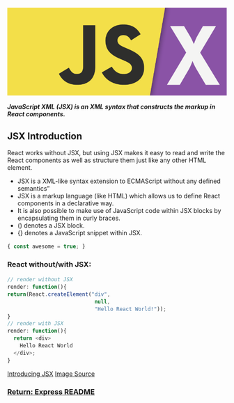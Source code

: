 ![JSX](../img/introJSX.png)

___JavaScript XML (JSX) is an XML syntax that constructs the markup in React components.___

## JSX Introduction
React works without JSX, but using JSX makes it easy to read and write the React components as well as structure them just like any other HTML element.

- JSX is a XML-like syntax extension to ECMAScript without any defined semantics”
- JSX is a markup language (like HTML) which allows us to define React components in a declarative way.
- It is also possible to make use of JavaScript code within JSX blocks by encapsulating them in curly braces.
- () denotes a JSX block.
- {} denotes a JavaScript snippet within JSX.
```js
{ const awesome = true; }
```

### React without/with JSX:
```js
// render without JSX
render: function(){
return(React.createElement("div",
                            null,
                            "Hello React World!"));
}
// render with JSX
render: function(){
  return <div>
    Hello React World
  </div>;
}
```

[Introducing JSX](https://reactjs.org/docs/introducing-jsx.html)
[Image Source](https://medium.com/modern-user-interfaces/dear-templating-sincerely-jsx-part-1-1df99c599001)

### [Return: Express README](../README.md)
